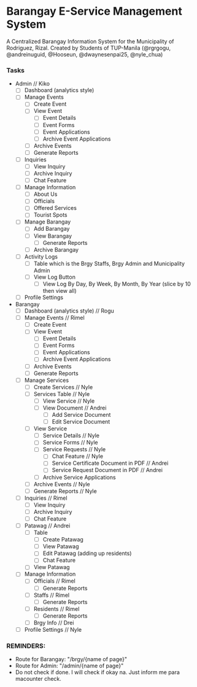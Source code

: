 # Barangay E-Service Management System

A Centralized Barangay Information System for the Municipality of Rodriguez, Rizal.
Created by Students of TUP-Manila (@rgrgogu, @andreinuguid, @Hooseun, @dwaynesenpai25, @nyle_chua)

### Tasks
- Admin // Kiko
  - [ ] Dashboard (analytics style)
  - [ ] Manage Events
    - [ ] Create Event
    - [ ] View Event
      - [ ] Event Details
      - [ ] Event Forms
      - [ ] Event Applications
      - [ ] Archive Event Applications
    - [ ] Archive Events
    - [ ] Generate Reports
  - [ ] Inquiries
    - [ ] View Inquiry
    - [ ] Archive Inquiry
    - [ ] Chat Feature
  - [ ] Manage Information
    - [ ] About Us
    - [ ] Officials
    - [ ] Offered Services
    - [ ] Tourist Spots
  - [ ] Manage Barangay
    - [ ] Add Barangay
    - [ ] View Barangay
      - [ ] Generate Reports
    - [ ] Archive Barangay
  - [ ] Activity Logs
    - [ ] Table which is the Brgy Staffs, Brgy Admin and Municipality Admin
    - [ ] View Log Button
      - [ ] View Log By Day, By Week, By Month, By Year (slice by 10 then view all)
  - [ ] Profile Settings

- Barangay
  - [ ] Dashboard (analytics style) // Rogu
  - [ ] Manage Events // Rimel
    - [ ] Create Event
    - [ ] View Event
      - [ ] Event Details
      - [ ] Event Forms
      - [ ] Event Applications
      - [ ] Archive Event Applications
    - [ ] Archive Events
    - [ ] Generate Reports
  - [ ] Manage Services 
    - [ ] Create Services // Nyle
    - [ ] Services Table // Nyle
      - [ ] View Service // Nyle
      - [ ] View Document // Andrei
        - [ ] Add Service Document
        - [ ] Edit Service Document
    - [ ] View Service
      - [ ] Service Details // Nyle
      - [ ] Service Forms // Nyle
      - [ ] Service Requests // Nyle
        - [ ] Chat Feature // Nyle
        - [ ] Service Certificate Document in PDF // Andrei
        - [ ] Service Request Document in PDF // Andrei
      - [ ] Archive Service Applications
    - [ ] Archive Events // Nyle
    - [ ] Generate Reports // Nyle
  - [ ] Inquiries // Rimel
    - [ ] View Inquiry
    - [ ] Archive Inquiry
    - [ ] Chat Feature
  - [ ] Patawag // Andrei
    - [ ] Table
      - [ ] Create Patawag
      - [ ] View Patawag
      - [ ] Edit Patawag (adding up residents)
      - [ ] Chat Feature
    - [ ] View Patawag
  - [ ] Manage Information 
    - [ ] Officials // Rimel
      - [ ] Generate Reports
    - [ ] Staffs // Rimel
      - [ ] Generate Reports
    - [ ] Residents // Rimel
      - [ ] Generate Reports
    - [ ] Brgy Info // Drei
  - [ ] Profile Settings // Nyle

### REMINDERS:
- Route for Barangay: "/brgy/{name of page}"
- Route for Admin: "/admin/{name of page}"
- Do not check if done. I will check if okay na. Just inform me para macounter check.
